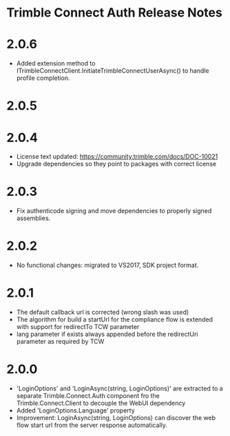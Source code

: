 # Trimble Connect Auth Release Notes

# 2.0.6
* Added extension method to ITrimbleConnectClient.InitiateTrimbleConnectUserAsync() to handle profile completion.

# 2.0.5
# 2.0.4
* License text updated: https://community.trimble.com/docs/DOC-10021 
* Upgrade dependencies so they point to packages with correct license

# 2.0.3
* Fix authenticode signing and move dependencies to properly signed assemblies. 

# 2.0.2
* No functional changes: migrated to VS2017, SDK project format. 

# 2.0.1
* The default callback url is corrected (wrong slash was used)
* The algorithm for build a startUrl for the compliance flow is extended with support for redirectTo TCW parameter
* lang parameter if exists always appended before the redirectUri parameter as required by TCW

# 2.0.0
* 'LoginOptions' and 'LoginAsync(string, LoginOptions)' are extracted to a separate Trimble.Connect.Auth component fro the Trimble.Connect.Client to decouple the WebUI dependency
* Added 'LoginOptions.Language' property
* Improvement: LoginAsync(string, LoginOptions) can discover the web flow start url from the server response automatically.
